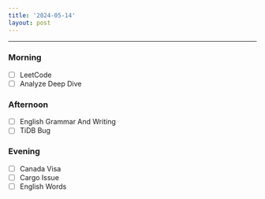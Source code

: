 ```yaml
---
title: '2024-05-14'
layout: post
---
```


---

### Morning

- [ ] LeetCode
- [ ] Analyze Deep Dive

### Afternoon

- [ ] English Grammar And Writing
- [ ] TiDB Bug

### Evening

- [ ] Canada Visa
- [ ] Cargo Issue
- [ ] English Words
